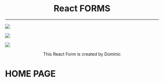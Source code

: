 <h1 style="text-align: center;">React FORMS</h1>
<hr/>

 <a href="https://www.linkedin.com/in/dominicseduraja/"> <img src="https://img.shields.io/badge/LinkedIn-0077B5?style=for-the-badge&logo=linkedin&logoColor=white" /></a>
 
<a mailto="dominicseduraja3@gmail.com"><img src="https://img.shields.io/badge/Gmail-D14836?style=for-the-badge&logo=gmail&logoColor=white" /></a>

<a href="https://github.com/Dominic-SR/"> <img src="https://img.shields.io/badge/GitHub-100000?style=for-the-badge&logo=github&logoColor=white" /></a>


<p style="text-align: center;">This React Form is created by Dominic</p>

<h1> HOME PAGE</h1>
